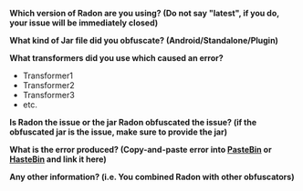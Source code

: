 **Which version of Radon are you using? (Do not say "latest", if you do, your issue will be immediately closed)**

**What kind of Jar file did you obfuscate? (Android/Standalone/Plugin)**

**What transformers did you use which caused an error?**
* Transformer1
* Transformer2
* Transformer3
* etc.

**Is Radon the issue or the jar Radon obfuscated the issue? (if the obfuscated jar is the issue, make sure to provide the jar)**

**What is the error produced? (Copy-and-paste error into [PasteBin](http://pastebin.com) or [HasteBin](http://hastebin.com) and link it here)**

**Any other information? (i.e. You combined Radon with other obfuscators)**
